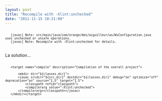 ```yaml
---
layout: post
title: "Recompile with -Xlint:unchecked"
date: "2011-11-15 10:31:00"
---
```

<pre><code><small>
   [javac] Note: src/main/java/com/orange/mbs/aiguilleur/ws/WsConfiguration.java 
uses unchecked or unsafe operations.
   [javac] Note: Recompile with -Xlint:unchecked for details.
</small></code>
</pre>

La solution...

<pre><code><small>
   &lt;target name="compile" description="Compilation of the overall project"&gt;

       &lt;mkdir dir="${classes.dir}"&gt;
       &lt;javac srcdir="${src.dir}" destdir="${classes.dir}" debug="on" optimize="off" 
deprecation="on" source="1.5" target="1.5"&gt;
           &lt;classpath refid="classpath"&gt;
           &lt;compilerarg value="-Xlint:unchecked"&gt;
       &lt;/compilerarg>&lt;/classpath&gt;&lt;/javac&gt;
   &lt;/mkdir&gt;&lt;/target&gt;
</small>
</code>
</pre>
